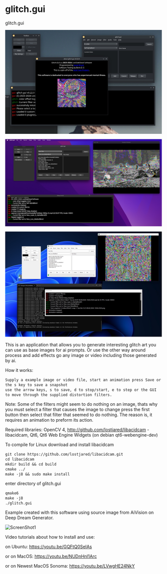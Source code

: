 # glitch.gui

glitch.gui 

![ScreenShot1](https://github.com/lostjared/glitch.gui/blob/main/images/image.jpg?raw=true "screenshot1")

![ScreenShot2](https://github.com/lostjared/glitch.gui/blob/main/images/mac-ss.jpg?raw=true "screenshot2")

![ScreenShot3](https://github.com/lostjared/glitch.gui/blob/main/images/windows-ss.jpg?raw=true "screenshot3")

This is an application that allows you to generate interesting glitch art you can use as base images for ai prompts. Or use the other way around process and add effects go any image or video including those generated by ai.

How it works:

    Supply a example image or video file, start an animation press Save or the s key to save a snapshot
    use the arrow keys, s to save, d to stop/start, e to step or the GUI to move through the supplied distortion filters.
Note:
    Some of the filters might seem to do nothing on an image, thats why you must select a filter that causes the image to change press the first button
    then select that filter that seemed to do nothing. The reason is, it requires an animation to preform its action.

Required libraries:
   OpenCV 4, http://github.com/lostjared/libacidcam - libacidcam, Qt6, Qt6 Web Engine Widgets (on debian qt6-webengine-dev)

To compile for Linux download and install libacidcam

    git clone https://github.com/lostjared/libacidcam.git
    cd libacidcam
    mkdir build && cd build
    cmake ../
    make -j8 && sudo make install

enter directory of glitch.gui

    qmake6
    make -j8
    ./glitch.gui


Example created with this software using source image from AiVision on Deep Dream Generator.

![ScreenShot1](https://github.com/lostjared/glitch.gui/blob/main/images/plug.gif?raw=true "screenshot2")

Video tutorials about how to install and use:


on Ubuntu: https://youtu.be/GQFtQ0SeIAs 


or on MacOS: https://youtu.be/NUDnHnl1Arc


or on Newest MacOS Sonoma: https://youtu.be/LVwgHE24NkY

